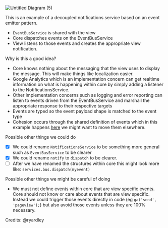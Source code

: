 ![Untitled Diagram (5)](https://user-images.githubusercontent.com/1256409/110735491-ce603f80-8279-11eb-8254-6a31e09e47eb.png)


This is an example of a decoupled notifications service based on an event emitter pattern.

* `EventBusService` is shared with the view
* Core dispatches events on the EventBusService
* View listens to those events and creates the appropriate view notification. 

Why is this a good idea?
* Core knows nothing about the messaging that the view uses to display the message. This will make things like localization easier.
* Google Analytics which is an implementation concern can get realtime information on what is happening within core by simply adding a listener to the NotificationsService. 
* Other implementation concerns such as logging and error reporting can listen to events driven from the EventBusService and marshall the appropriate response to their respective targets
* Events are typed so the event payload shape is matched to the event type
* Cohesion occurs through the shared definition of events which in this example happens [here](https://github.com/AkhiraChain/akhiranode/pull/892/files#diff-1181e517a11ffd75848b4d3e55ccdaf88bf27ec325aa9c9ec5218d472e9d92e4R7) we might want to move them elsewhere.


Possible other things we could do
- [x] We could rename `NotificationsService` to be something more general such as `EventBusService` to be clearer 
- [x] We could rename `notify` to `dispatch` to be clearer.
- [ ] After we have renamed the structures within core this might look more like: `services.bus.dispatch(myevent)`

Possible other things we might be careful of doing
* We must not define events within core that are view specific events. Core should not know or care about events that are view specific. Instead we could trigger those events directly in code (eg `ga('send', 'pageview');`) but also avoid those events unless they are 100% necessary. 

Credits: @ryardley